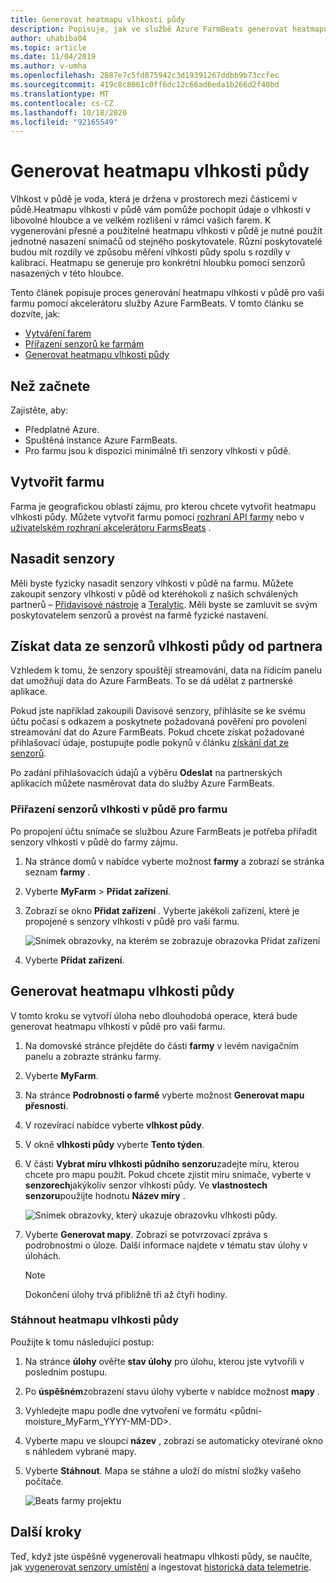 ```yaml
---
title: Generovat heatmapu vlhkosti půdy
description: Popisuje, jak ve službě Azure FarmBeats generovat heatmapu vlhkosti v půdě.
author: uhabiba04
ms.topic: article
ms.date: 11/04/2019
ms.author: v-umha
ms.openlocfilehash: 2887e7c5fd875942c3d19391267ddbb9b73ccfec
ms.sourcegitcommit: 419c8c8061c0ff6dc12c66ad6eda1b266d2f40bd
ms.translationtype: MT
ms.contentlocale: cs-CZ
ms.lasthandoff: 10/18/2020
ms.locfileid: "92165549"
---
```

# <a name="generate-soil-moisture-heatmap"></a>Generovat heatmapu vlhkosti půdy

Vlhkost v půdě je voda, která je držena v prostorech mezi částicemi v půdě.Heatmapu vlhkosti v půdě vám pomůže pochopit údaje o vlhkosti v libovolné hloubce a ve velkém rozlišení v rámci vašich farem. K vygenerování přesné a použitelné heatmapu vlhkosti v půdě je nutné použít jednotné nasazení snímačů od stejného poskytovatele. Různí poskytovatelé budou mít rozdíly ve způsobu měření vlhkosti půdy spolu s rozdíly v kalibraci. Heatmapu se generuje pro konkrétní hloubku pomocí senzorů nasazených v této hloubce.

Tento článek popisuje proces generování heatmapu vlhkosti v půdě pro vaši farmu pomocí akcelerátoru služby Azure FarmBeats. V tomto článku se dozvíte, jak:

- [Vytváření farem](#create-a-farm)
- [Přiřazení senzorů ke farmám](#get-soil-moisture-sensor-data-from-partner)
- [Generovat heatmapu vlhkosti půdy](#generate-soil-moisture-heatmap)

## <a name="before-you-begin"></a>Než začnete

Zajistěte, aby:  

- Předplatné Azure.
- Spuštěná instance Azure FarmBeats.
- Pro farmu jsou k dispozici minimálně tři senzory vlhkosti v půdě.

## <a name="create-a-farm"></a>Vytvořit farmu

Farma je geografickou oblastí zájmu, pro kterou chcete vytvořit heatmapu vlhkosti půdy. Můžete vytvořit farmu pomocí [rozhraní API farmy](https://aka.ms/FarmBeatsDatahubSwagger) nebo v [uživatelském rozhraní akcelerátoru FarmsBeats](manage-farms-in-azure-farmbeats.md#create-farms) .

## <a name="deploy-sensors"></a>Nasadit senzory

Měli byste fyzicky nasadit senzory vlhkosti v půdě na farmu. Můžete zakoupit senzory vlhkosti v půdě od kteréhokoli z našich schválených partnerů – [Přidavisové nástroje](https://www.davisinstruments.com/product/enviromonitor-gateway/) a [Teralytic](https://teralytic.com/). Měli byste se zamluvit se svým poskytovatelem senzorů a provést na farmě fyzické nastavení.

## <a name="get-soil-moisture-sensor-data-from-partner"></a>Získat data ze senzorů vlhkosti půdy od partnera

Vzhledem k tomu, že senzory spouštějí streamování, data na řídicím panelu dat umožňují data do Azure FarmBeats. To se dá udělat z partnerské aplikace.

Pokud jste například zakoupili Davisové senzory, přihlásíte se ke svému účtu počasí s odkazem a poskytnete požadovaná pověření pro povolení streamování dat do Azure FarmBeats. Pokud chcete získat požadované přihlašovací údaje, postupujte podle pokynů v článku [získání dat ze senzorů](get-sensor-data-from-sensor-partner.md#get-sensor-data-from-sensor-partners).

Po zadání přihlašovacích údajů a výběru **Odeslat** na partnerských aplikacích můžete nasměrovat data do služby Azure FarmBeats.

### <a name="assign-soil-moisture-sensors-to-the-farm"></a>Přiřazení senzorů vlhkosti v půdě pro farmu

Po propojení účtu snímače se službou Azure FarmBeats je potřeba přiřadit senzory vlhkosti v půdě do farmy zájmu.

1.  Na stránce domů v nabídce vyberte možnost **farmy** a zobrazí se stránka seznam **farmy** .
2.  Vyberte **MyFarm**  >  **Přidat zařízení**.
3.  Zobrazí se okno **Přidat zařízení** . Vyberte jakékoli zařízení, které je propojené s senzory vlhkosti v půdě pro vaši farmu.

    ![Snímek obrazovky, na kterém se zobrazuje obrazovka Přidat zařízení](./media/get-sensor-data-from-sensor-partner/add-devices-1.png)

4. Vyberte **Přidat zařízení**.     

## <a name="generate-soil-moisture-heatmap"></a>Generovat heatmapu vlhkosti půdy

V tomto kroku se vytvoří úloha nebo dlouhodobá operace, která bude generovat heatmapu vlhkosti v půdě pro vaši farmu.

1.  Na domovské stránce přejděte do části **farmy** v levém navigačním panelu a zobrazte stránku farmy.
2.  Vyberte **MyFarm**.
3.  Na stránce **Podrobnosti o farmě** vyberte možnost **Generovat mapu přesnosti**.
4.  V rozevírací nabídce vyberte **vlhkost půdy**.
5.  V okně **vlhkosti půdy** vyberte **Tento týden**.
6.  V části **Vybrat míru vlhkosti půdního** **senzoru**zadejte míru, kterou chcete pro mapu použít.
    Pokud chcete zjistit míru snímače, vyberte v **senzorech**jakýkoliv senzor vlhkosti půdy. Ve **vlastnostech senzoru**použijte hodnotu **Název míry** .

    ![Snímek obrazovky, který ukazuje obrazovku vlhkosti půdy.](./media/get-sensor-data-from-sensor-partner/soil-moisture-1.png)


7.  Vyberte **Generovat mapy**.
    Zobrazí se potvrzovací zpráva s podrobnostmi o úloze. Další informace najdete v tématu stav úlohy v úlohách.

    >[!NOTE]
    > Dokončení úlohy trvá přibližně tři až čtyři hodiny.

### <a name="download-the-soil-moisture-heatmap"></a>Stáhnout heatmapu vlhkosti půdy

Použijte k tomu následující postup:

1. Na stránce **úlohy** ověřte **stav úlohy** pro úlohu, kterou jste vytvořili v posledním postupu.
2. Po **úspěšném**zobrazení stavu úlohy vyberte v nabídce možnost **mapy** .
3. Vyhledejte mapu podle dne vytvoření ve formátu <půdní-moisture_MyFarm_YYYY-MM-DD>.
4. Vyberte mapu ve sloupci **název** , zobrazí se automaticky otevírané okno s náhledem vybrané mapy.
5. Vyberte **Stáhnout**. Mapa se stáhne a uloží do místní složky vašeho počítače.

    ![Beats farmy projektu](./media/get-sensor-data-from-sensor-partner/download-soil-moisture-map-1.png)

## <a name="next-steps"></a>Další kroky

Teď, když jste úspěšně vygenerovali heatmapu vlhkosti půdy, se naučíte, jak [vygenerovat senzory umístění](generate-maps-in-azure-farmbeats.md#sensor-placement-map) a ingestovat [historická data telemetrie](ingest-historical-telemetry-data-in-azure-farmbeats.md). 

